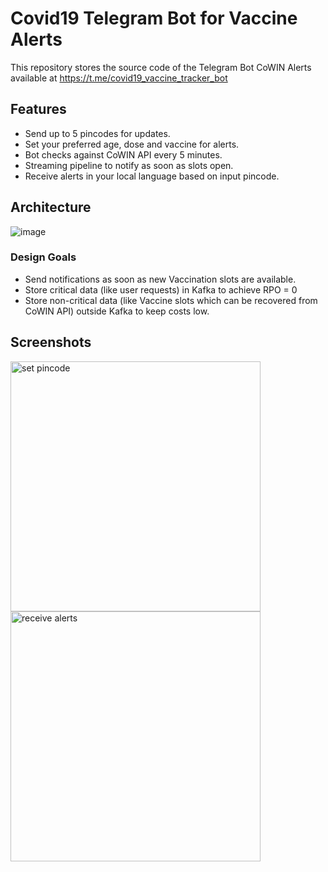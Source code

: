 # Covid19 Telegram Bot for Vaccine Alerts

This repository stores the source code of the Telegram Bot CoWIN Alerts available at https://t.me/covid19_vaccine_tracker_bot

## Features

* Send up to 5 pincodes for updates.
* Set your preferred age, dose and vaccine for alerts.
* Bot checks against CoWIN API every 5 minutes.
* Streaming pipeline to notify as soon as slots open.
* Receive alerts in your local language based on input pincode.

## Architecture

![image](https://user-images.githubusercontent.com/4991449/120941710-6c05c680-c724-11eb-8884-d2156ad2664d.png)


### Design Goals
* Send notifications as soon as new Vaccination slots are available.
* Store critical data (like user requests) in Kafka to achieve RPO = 0
* Store non-critical data (like Vaccine slots which can be recovered from CoWIN API)
 outside Kafka to keep costs low.

## Screenshots

<div>
<img src="https://user-images.githubusercontent.com/4991449/120036469-76c3ab80-c000-11eb-8925-3ce2ba8c8762.jpg" alt="set pincode" width="400"/>
<img src="https://user-images.githubusercontent.com/4991449/120036171-01f07180-c000-11eb-83fc-4a051a15fdb4.jpg" alt="receive alerts" width="400"/>
</div>
